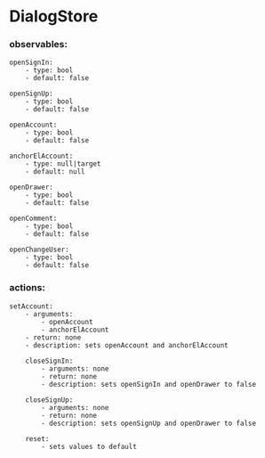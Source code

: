 # DialogStore
### observables:
    openSignIn:
        - type: bool
        - default: false
        
    openSignUp:
        - type: bool
        - default: false
        
    openAccount:
        - type: bool
        - default: false
        
    anchorElAccount:
        - type: null|target
        - default: null
        
    openDrawer:
        - type: bool
        - default: false
        
    openComment:
        - type: bool
        - default: false
        
    openChangeUser:
        - type: bool
        - default: false
        
### actions:
    setAccount:
        - arguments: 
            - openAccount
            - anchorElAccount
        - return: none
        - description: sets openAccount and anchorElAccount
        
        closeSignIn:
            - arguments: none
            - return: none
            - description: sets openSignIn and openDrawer to false
   
        closeSignUp:
            - arguments: none
            - return: none
            - description: sets openSignUp and openDrawer to false
            
        reset:
            - sets values to default